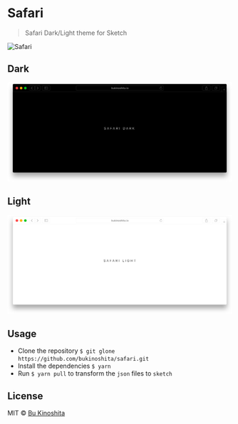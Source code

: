 # Safari

> Safari Dark/Light theme for Sketch

<img src="safari.png" alt="Safari"/>

## Dark

<img src="safari-dark.png" alt="Safari Dark"/>

## Light

<img src="safari-light.png" alt="Safari Light"/>

## Usage

* Clone the repository `$ git glone https://github.com/bukinoshita/safari.git`
* Install the dependencies `$ yarn`
* Run `$ yarn pull` to transform the `json` files to `sketch`

## License

MIT © [Bu Kinoshita](https://bukinoshita.io)

